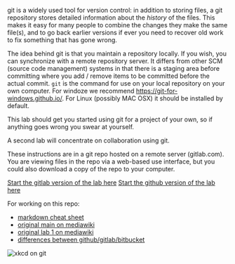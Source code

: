 git is a widely used tool for version control: in addition to storing files, a
git repository stores detailed information about the _history_ of the files.
This makes it easy for many people to combine the changes they make the same
file(s), and to go back earlier versions if ever you need to recover old work
to fix something that has gone wrong.

The idea behind git is that you maintain a repository locally. If you
wish, you can synchronize with a remote repository server. It differs
from other SCM (source code management) systems in that there is a
staging area before committing where you add / remove items to be
committed before the actual commit. `git` is the command for use on your
local repository on your own computer. For windoze we recommend
<https://git-for-windows.github.io/>. For Linux (possibly MAC OSX) it
should be installed by default.

This lab should get you started using git for a project of your own,
so if anything goes wrong you swear at yourself.

A second lab will concentrate on collaboration using git.

These instructions are in a git repo hosted on a remote server (gitlab.com). 
You are viewing files in the repo via a web-based use interface, but you 
could also download a copy of the repo to your computer.


[Start the gitlab version of the lab here](Labtext1.md)
[Start the github version of the lab here](Labtext-github.md)

For working on this repo:

-   [markdown cheat sheet](https://github.com/adam-p/markdown-here/wiki/Markdown-Cheatsheet)
-   [original main on mediawiki](http://wiki.pcampbell.profweb.ca/index.php/Using\_git)
-   [original lab 1 on mediawiki](http://wiki.pcampbell.profweb.ca/index.php/Introductory\_Git\_Lab)
-   [differences between github/gitlab/bitbucket](https://about.gitlab.com/2016/01/27/comparing-terms-gitlab-github-bitbucket/)

![xkcd on git](https://imgs.xkcd.com/comics/git_2x.png)
